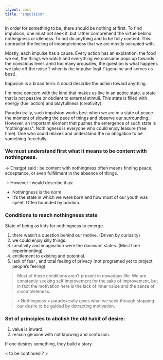 ```yaml
---
layout: post
title: "Impulsion"
---
```


<!-- ![state of nothingness with pure impulses floating around the soul- generated by DALL·E 3](/assets/emerginglight_child.png) -->

In order for something to be, there should be nothing at first. To find impulsion, one must not seek it, but rather comprehend the virtue behind nothingness or idleness. To not do anything and to be fully content. This contradict the feeling of incompleteness that we are mostly occupied with.

Mostly, each impulse has a cause. Every action has an explantion. the food we eat, the things we watch and everything we consume pops up towards the conscious level. amid too many arousales, the question is what happens we take off the noise ? when is the impulse legit ? (genuine and serves us best).

Impusion is a broad term. it could describe the action toward anything.

I'm more concern with the kind that makes us live in an active state. a state that is not passive or obdient to external stimuli. This state is filled with energy (fuel action) and playfullness (creativity).

Paradoxically, such impulsion works best when we are in a state of peace. the moment of slowing the pace of things and observe our surrounding. However, an important element that pushes the emergence of such state is "nothingness". Nothingness is everyone who could enjoy leasure (free time). One who could relaxes and understand the no obligation to be something forcefully.

### We must understand first what it means to be content with nothingness.

-> Chatgpt said : be content with nothingness often means finding peace, acceptance, or even fulfillment in the absence of things.

-> However I would describe it as:
   - Nothingness is the norm.
   - It’s the state in which we were born and how most of our youth was spent. Often bounded by bordom.

### Conditions to reach nothingness state

State of being as kids for nothingness to emerge.
1. there wasn’t a question behind our motive. (Driven by curiosity)
2. we could enjoy silly things.
3. creativity and imagination were the dominant states. (Most time experimenting)
4. entitlement to existing and potential.
5. lack of fear , and total feeling of privacy (not programed yet to project people’s feeling)

> Most of these conditions aren’t present in nowadays life. We are constantly seeking self improvement for the sake of improvement, but in fact the motivation here is the lack of inner value and the sense of incompleteness.    

> « Nothingness » paradoxically gives what we seek through stopping our desire to be guided by detracting motivation.

### Set of principles to abolish the old habit of desire:
1. value is inward.
2. remain genuine with not knowing and confusion.

If one desires something, they build a story. 


< to be continued ? >

